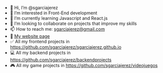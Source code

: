 - 👋 Hi, I’m @sgarciajerez
- 👀 I’m interested in Front-End development
- 🌱 I’m currently learning Javascript and React.js
- 💞️ I’m looking to collaborate on projects that improve my skills
- 📫 How to reach me: sgarciajerez@gmail.com
- 📶 [My website page](https://sgarciajerez.github.io/)
- ✅ All my frontend projects in https://github.com/sgarciajerez/sgarciajerez.github.io
- 💻 All my backend projects in https://github.com/sgarciajerez/backendprojects
- 🎮 All my game projects in https://github.com/sgarciajerez/videojuegos

<!---
sgarciajerez/sgarciajerez is a ✨ special ✨ repository because its `README.md` (this file) appears on your GitHub profile.
You can click the Preview link to take a look at your changes.
--->
